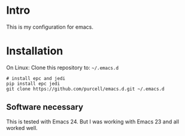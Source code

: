 Intro
=====

This is my configuration for emacs.


Installation
============

On Linux: Clone this repository to: `~/.emacs.d`

```
# install epc and jedi
pip install epc jedi
git clone https://github.com/purcell/emacs.d.git ~/.emacs.d
```

Software necessary
------------------

This is tested with Emacs 24. But I was working with Emacs 23 and all
worked well.

